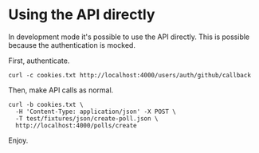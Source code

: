 # Using the API directly

In development mode it's possible to use the API directly.
This is possible because the authentication is mocked.

First, authenticate.

```
curl -c cookies.txt http://localhost:4000/users/auth/github/callback
```

Then, make API calls as normal.

```
curl -b cookies.txt \
  -H 'Content-Type: application/json' -X POST \
  -T test/fixtures/json/create-poll.json \
  http://localhost:4000/polls/create
```

Enjoy.
